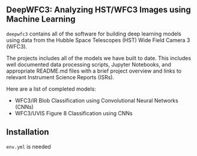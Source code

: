 DeepWFC3: Analyzing HST/WFC3 Images using Machine Learning
--------

`deepwfc3` contains all of the software for building deep learning models using data from the Hubble Space Telescopes (HST) Wide Field Camera 3 (WFC3).

The projects includes all of the models we have built to date. This includes well documented data processing scripts, Jupyter Notebooks, and appropriate README.md files with a brief project overview and links to relevant Instrument Science Reports (ISRs).

Here are a list of completed models:
- WFC3/IR Blob Classification using Convolutional Neural Networks (CNNs)
- WFC3/UVIS Figure 8 Classification using CNNs

Installation
------------
`env.yml` is needed
